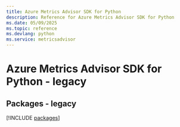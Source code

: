 ```yaml
---
title: Azure Metrics Advisor SDK for Python
description: Reference for Azure Metrics Advisor SDK for Python
ms.date: 05/09/2025
ms.topic: reference
ms.devlang: python
ms.service: metricsadvisor
---
```

# Azure Metrics Advisor SDK for Python - legacy
## Packages - legacy
[!INCLUDE [packages](metrics-advisor-index.md)]
